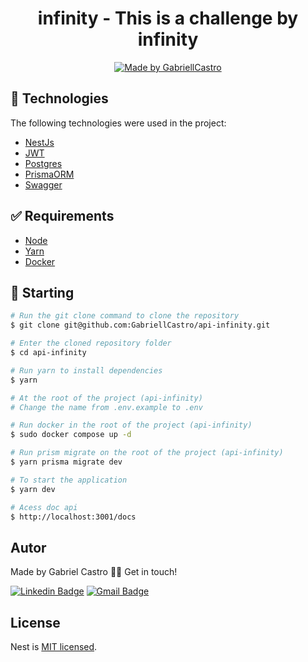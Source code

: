 <h1 align="center">
  infinity - This is a challenge by infinity
</h1>

<p align="center">
  <a href="https://www.linkedin.com/in/eugabrielcastro/">
    <img alt="Made by GabriellCastro" src="https://img.shields.io/badge/made%20by-gabriellcastro-%237519C1">
  </a>
</p>

## :rocket: Technologies ##

The following technologies were used in the project:

- [NestJs](https://docs.nestjs.com/)
- [JWT](https://jwt.io)
- [Postgres](https://www.postgresql.org/)
- [PrismaORM](https://www.prisma.io/)
- [Swagger](https://swagger.io)


## :white_check_mark: Requirements ##

- [Node](https://nodejs.org/en/)
- [Yarn](https://yarnpkg.com/lang/en/)
- [Docker](https://docs.docker.com/compose/)

## :checkered_flag: Starting ##

```bash
# Run the git clone command to clone the repository
$ git clone git@github.com:GabriellCastro/api-infinity.git

# Enter the cloned repository folder
$ cd api-infinity

# Run yarn to install dependencies
$ yarn

# At the root of the project (api-infinity)
# Change the name from .env.example to .env

# Run docker in the root of the project (api-infinity)
$ sudo docker compose up -d

# Run prism migrate on the root of the project (api-infinity)
$ yarn prisma migrate dev

# To start the application
$ yarn dev

# Acess doc api
$ http://localhost:3001/docs

```

## Autor

Made by Gabriel Castro 👋🏽 Get in touch!

[![Linkedin Badge](https://img.shields.io/badge/-Gabriel-blue?style=flat-square&logo=Linkedin&logoColor=white&link=https://www.linkedin.com/in/eugabrielcastro/)](https://www.linkedin.com/in/eugabrielcastro/)
[![Gmail Badge](https://img.shields.io/badge/-contatodevgabriel@gmail.com-red?style=flat-square&link=mailto:contatodevgabriel@gmail.com)](mailto:contatodevgabriel@gmail.com)

## License

Nest is [MIT licensed](LICENSE).
